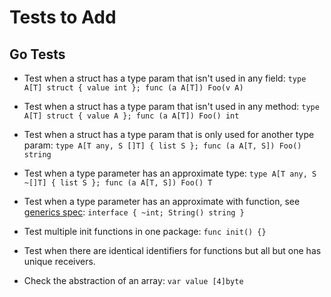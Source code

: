 # Tests to Add

## Go Tests

- Test when a struct has a type param that isn't used in any field:
    `type A[T] struct { value int }; func (a A[T]) Foo(v A)`

- Test when a struct has a type param that isn't used in any method:
    `type A[T] struct { value A }; func (a A[T]) Foo() int`

- Test when a struct has a type param that is only used for another type param:
    `type A[T any, S []T] { list S }; func (a A[T, S]) Foo() string`

- Test when a type parameter has an approximate type:
    `type A[T any, S ~[]T] { list S }; func (a A[T, S]) Foo() T`

- Test when a type parameter has an approximate with function,
   see [generics spec](https://go.dev/ref/spec#General_interfaces):
    `interface { ~int; String() string }`

- Test multiple init functions in one package:
    `func init() {}`

- Test when there are identical identifiers for functions
  but all but one has unique receivers.

- Check the abstraction of an array:
    `var value [4]byte`
